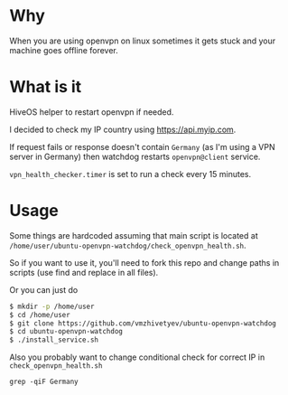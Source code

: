 # Why

When you are using openvpn on linux sometimes it gets stuck and your machine goes offline forever.

# What is it

HiveOS helper to restart openvpn if needed.

I decided to check my IP country using https://api.myip.com.

If request fails or response doesn't contain `Germany` (as I'm using a VPN server in Germany) then watchdog restarts `openvpn@client` service.

`vpn_health_checker.timer` is set to run a check every 15 minutes.

# Usage

Some things are hardcoded assuming that main script is located at `/home/user/ubuntu-openvpn-watchdog/check_openvpn_health.sh`.

So if you want to use it, you'll need to fork this repo and change paths in scripts (use find and replace in all files).

Or you can just do
```bash
$ mkdir -p /home/user
$ cd /home/user
$ git clone https://github.com/vmzhivetyev/ubuntu-openvpn-watchdog
$ cd ubuntu-openvpn-watchdog
$ ./install_service.sh
```

Also you probably want to change conditional check for correct IP in `check_openvpn_health.sh`
```
grep -qiF Germany
```
